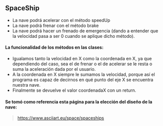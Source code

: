 ## SpaceShip

- La nave podrá acelerar con el método speedUp
- La nave podrá frenar con el método brake
- La nave podrá hacer un frenado de emergencia (dando a entender que la velocidad pasa a ser 0 cuando se aplique dicho método).

#### La funcionalidad de los métodos en las clases:

- Igualamos tanto la velocidad en X como la coordenada en X, ya que dependiendo del caso, sea el de frenar o el de acelerar se le resta o suma la aceleración dada por el usuario.
- A la coordenada en X siempre le sumamos la velocidad, porque así el programa es capaz de decirnos en qué punto del eje X se encuentra nuestra nave.
- Finalmente se devuelve el valor coordenadaX con un return.
#### Se tomó como referencia esta página para la elección del diseño de la nave: 

> https://www.asciiart.eu/space/spaceships